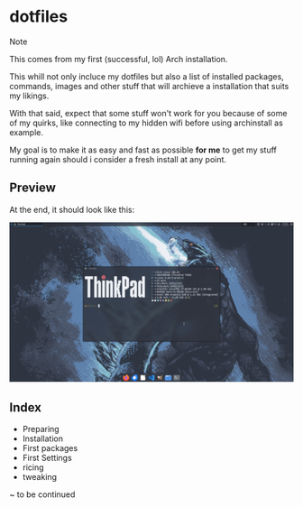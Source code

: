 # dotfiles
> [!NOTE]
> This comes from my first (successful, lol) Arch installation.
> 
> This whill not only incluce my dotfiles but also a list of installed packages, commands, images and other stuff that will archieve a installation that suits my likings.
> 
> With that said, expect that some stuff won't work for you because of some of my quirks, like connecting to my hidden wifi before using archinstall as example.

My goal is to make it as easy and fast as possible **for me** to get my stuff running again should i consider a fresh install at any point.

## Preview
At the end, it should look like this:

[<img src="https://raw.githubusercontent.com/hypercrites/dotfiles/main/screenshot_preview.png">](https://raw.githubusercontent.com/hypercrites/dotfiles/main/screenshot.png)


## Index
- Preparing
- Installation
- First packages
- First Settings
- ricing
- tweaking

~ to be continued

